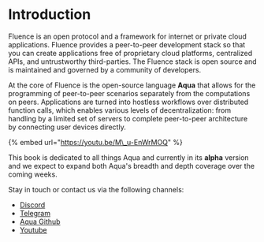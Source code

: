 # Introduction

Fluence is an open protocol and a framework for internet or private cloud applications. Fluence provides a peer-to-peer development stack so that you can create applications free of proprietary cloud platforms, centralized APIs, and untrustworthy third-parties. The Fluence stack is open source and is maintained and governed by a community of developers.

At the core of Fluence is the open-source language **Aqua** that allows for the programming of peer-to-peer scenarios separately from the computations on peers. Applications are turned into hostless workflows over distributed function calls, which enables various levels of decentralization: from handling by a limited set of servers to complete peer-to-peer architecture by connecting user devices directly.

{% embed url="https://youtu.be/M\_u-EnWrMOQ" %}

This book is dedicated to all things Aqua and currently in its **alpha** version and we expect to expand both Aqua's breadth and depth coverage over the coming weeks. 

Stay in touch or contact us via the following channels: 

* [Discord](https://discord.gg/)
* [Telegram](https://t.me/fluence_project)
* [Aqua Github](https://github.com/fluencelabs/aqua)
* [Youtube](https://www.youtube.com/channel/UC3b5eFyKRFlEMwSJ1BTjpbw)







